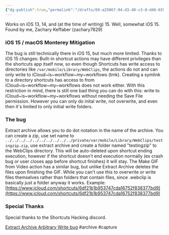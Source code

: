```yaml
---
{"dg-publish":true,"permalink":"/drafts/69-a25067-94-d3-48-c3-8-d46-6598-a5-c00380/","dgHomeLink":true,"dgPassFrontmatter":false}
---
```



Works on iOS 13, 14, and (at the time of writing) 15. Well, somewhat iOS 15. Found by me, Zachary Keffaber (zachary7829)

### iOS 15 / macOS Monterey Mitigation

The bug is still technically there in iOS 15, but much more limited. Thanks to iOS 15 changes: Built-in shortcut actions may have different privileges than the shortcuts app itself now, so even though Shortcuts has write access to directories like `/var/mobile/Library/WebClips`, the actions do not and can only write to iCloud~is~workflow~my~workflows (tmk). Creating a symlink to a directory shortcuts has access to from iCloud~is~workflow~my~workflows does not work either. With this restriction in mind, there is still one bad thing you can do with this: write to iCloud~is~workflow~my~workflows without needing the Save File permission. However you can only do inital write, not overwrite, and even then it's limited to only initial write folders.

### The bug

Extract archive allows you to do dot notation in the name of the archive. You can create a zip, use set name to `../../../../../../../../../../private/var/mobile/Library/WebClips/testingzip.zip`, use extract archive and create a folder named "testingzip" to the WebClips directory. This will be auto-deleted upon shortcut ending execution, however if the shortcut doesn't end execution normally (ex crash bug or user closes app before shortcut finishes) it will stay. The Make GIF from Video action has a similar bug, but unlike Extract Archive deletes the files upon finishing the GIF. While you can't use this to overwrite or write files themselves rather than folders that contain files, since .webclip is basically just a folder anyway it works. Example: [https://www.icloud.com/shortcuts/6df21b1b953747cda16752f838377bd9](https://www.icloud.com/shortcuts/6df21b1b953747cda16752f838377bd9)

### Special Thanks

Special thanks to the Shortcuts Hacking discord.

[Extract Archive Arbitrary Write bug](https://zachary7829.github.io/blog/shortcuts/ExtractArchiveArbitraryWrite.html) #archive #capture